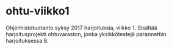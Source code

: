 # ohtu-viikko1

Ohjelmistotuotanto syksy 2017 harjoituksia, viikko 1. Sisältää harjoitusprojekti ohtuvaraston, jonka yksikkötestejä parannettiin harjoituksessa 8.